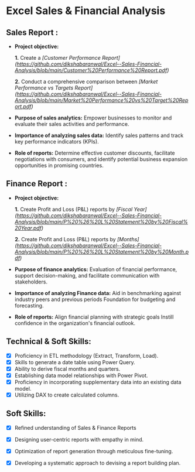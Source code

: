 # Excel Sales & Financial Analysis

## Sales Report :


- **Project objective:** 

    **1.** Create a _[Customer Performance Report] (https://github.com/dikshabaranwal/Excel--Sales-Financial-Analysis/blob/main/Customer%20Performance%20Report.pdf)_
  
   **2.** Conduct a comprehensive comparison between _[Market Performance vs Targets Report] (https://github.com/dikshabaranwal/Excel--Sales-Financial-Analysis/blob/main/Market%20Performance%20vs%20Target%20Report.pdf)_

- **Purpose of sales analytics:** Empower businesses to monitor and evaluate their sales activities and performance.

- **Importance of analyzing sales data:** Identify sales patterns and track key performance indicators (KPIs).

- **Role of reports:** Determine effective customer discounts, facilitate negotiations with consumers, and identify potential business expansion opportunities in promising countries.


## Finance Report :

- **Project objective:** 

    **1.** Create Profit and Loss (P&L) reports by _[Fiscal Year] (https://github.com/dikshabaranwal/Excel--Sales-Financial-Analysis/blob/main/P%20%26%20L%20Statement%20by%20Fiscal%20Year.pdf)_ 

   **2.** Create Profit and Loss (P&L) reports by _[Months] (https://github.com/dikshabaranwal/Excel--Sales-Financial-Analysis/blob/main/P%20%26%20L%20Statement%20by%20Month.pdf)_

- **Purpose of finance analytics:** Evaluation of financial performance, support decision-making, and facilitate communication with stakeholders.

- **Importance of analyzing Finance data:** Aid in benchmarking against industry peers and previous periods Foundation for budgeting and forecasting.

- **Role of reports:** Align financial planning with strategic goals Instill confidence in the organization's financial outlook.


## Technical & Soft Skills:
- [x]	Proficiency in ETL methodology (Extract, Transform, Load).
- [x]	Skills to generate a date table using Power Query.
- [x]	Ability to derive fiscal months and quarters.
- [x]	Establishing data model relationships with Power Pivot.
- [x]	Proficiency in incorporating supplementary data into an existing data model.
- [x]	Utilizing DAX to create calculated columns.

## Soft Skills:
- [x]	Refined understanding of Sales & Finance Reports
- [x]	Designing user-centric reports with empathy in mind.
- [x]	Optimization of report generation through meticulous fine-tuning.
- [x]	Developing a systematic approach to devising a report building plan.
   
